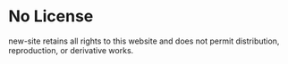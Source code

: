 # No License

new-site retains all rights to this website and does not permit distribution, reproduction, or derivative works.
